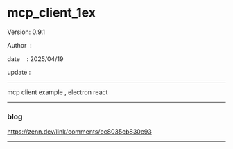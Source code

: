 ﻿# mcp_client_1ex

 Version: 0.9.1

 Author  : 

 date    : 2025/04/19
 
 update  :

***
mcp client example , electron react

***
### blog 

https://zenn.dev/link/comments/ec8035cb830e93

***